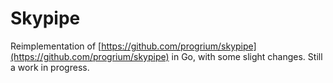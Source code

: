 # Skypipe

Reimplementation of [https://github.com/progrium/skypipe](https://github.com/progrium/skypipe) in Go, with some slight changes. Still a work in progress.
